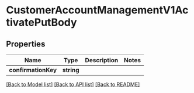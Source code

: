 # CustomerAccountManagementV1ActivatePutBody

## Properties
Name | Type | Description | Notes
------------ | ------------- | ------------- | -------------
**confirmationKey** | **string** |  | 

[[Back to Model list]](../README.md#documentation-for-models) [[Back to API list]](../README.md#documentation-for-api-endpoints) [[Back to README]](../README.md)


